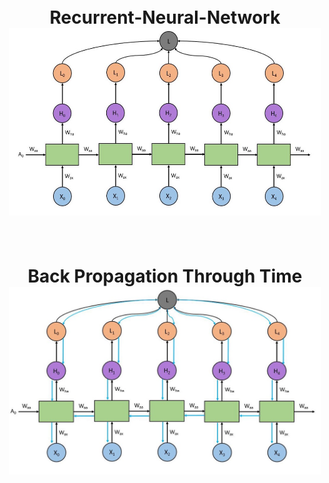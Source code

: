 
<h1 align="center">  
  <br>
  Recurrent-Neural-Network
  <br>
  <img src="https://github.com/kbipin/Natural-Language-Processing/blob/master/5-Recurrent-Neural-Network/images/RNN.jpeg" width="500" height="300" >
  <br>
</h1>
<h1 align="center">  
  <br>
  Back Propagation Through Time
  <br>
  <img src="https://github.com/kbipin/Natural-Language-Processing/blob/master/5-Recurrent-Neural-Network/images/BPTT.jpeg" width="500" height="300" >
  <br>
</h1>
